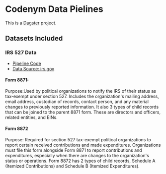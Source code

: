 # Codenym Data Pielines

This is a [Dagster](https://dagster.io/) project.

## Datasets Included

### IRS 527 Data

+ [Pipeline Code](datanym/assets/IRS527)
+ [Data Source: irs.gov](https://www.irs.gov/charities-non-profits/political-organizations/political-organization-filing-and-disclosure)

#### Form 8871: 

Purpose:Used by political organizations to notify the IRS of their status as tax-exempt under section 527.  Includes the organization's mailing address, email address, custodian of records, contact person, and any material changes to previously reported information.  It also 3 types of child records that can be joined to the parent 8871 form.  These are directors and officers, related entities, and EINs.

#### Form 8872

Purpose:  Required for section 527 tax-exempt political organizations to report certain received contributions and made expenditures.  Organizations must file this form alongside Form 8871 to report contributions and expenditures, especially when there are changes to the organization's status or operations.  Form 8872 has 2 types of child records, Schedule A (Itemized Contributions) and Schedule B (Itemized Expenditures).
